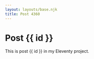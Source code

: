 ```yaml
---
layout: layouts/base.njk
title: Post 4360
---
```


# Post {{ id }}

This is post {{ id }} in my Eleventy project.
